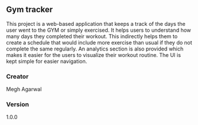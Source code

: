 ## Gym tracker
This project is a web-based application that keeps a track of the days the user went to the GYM or simply exercised. It helps users to understand how many days they completed their workout. This indirectly helps them to create a schedule that would include more exercise than usual if they do not complete the same regularly. An analytics section is also provided which makes it easier for the users to visualize their workout routine. The UI is kept simple for easier navigation.

### Creator
Megh Agarwal

### Version
1.0.0
